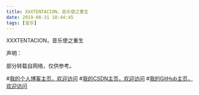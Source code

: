 ```yaml
---
title: XXXTENTACION，音乐使之重生
date: 2019-08-31 18:44:45
tags: [音乐]
---
```


XXXTENTACION，音乐使之重生
<!--more-->


声明：

部分转载自网络，仅供参考。


#[我的个人博客主页，欢迎访问](http://www.aomanhao.top/)
#[我的CSDN主页，欢迎访问](https://blog.csdn.net/Aoman_Hao)
#[我的GitHub主页，欢迎访问](https://github.com/AomanHao)


